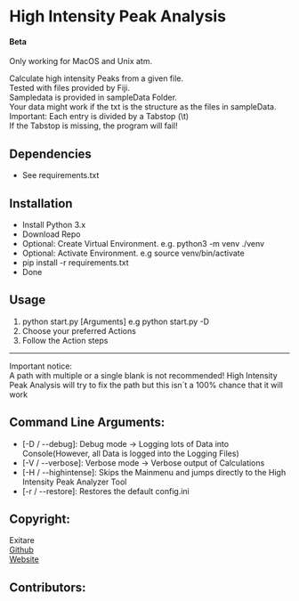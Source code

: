 # High Intensity Peak Analysis

#### Beta
<!--- [![Build Status](https://travis-ci.org/Exitare/High-Intensity-Peak-Analysis.svg?branch=master)](https://travis-ci.org/AvariusProject/AvariusCore) -->

Only working for MacOS and Unix atm.

Calculate high intensity Peaks from a given file.  
Tested with files provided by Fiji.  
Sampledata is provided in sampleData Folder.  
Your data might work if the txt is the structure as the files in sampleData.  
Important: Each entry is divided by a Tabstop (\t)  
If the Tabstop is missing, the program will fail!


## Dependencies

- See requirements.txt


## Installation
- Install Python 3.x
- Download Repo
- Optional: Create Virtual Environment. e.g. python3 -m venv ./venv
- Optional: Activate Environment. e.g source venv/bin/activate
- pip install -r requirements.txt
- Done



## Usage

1. python start.py [Arguments] e.g python start.py -D 
2. Choose your preferred Actions
3. Follow the Action steps

*** 
Important notice:  
A path with multiple or a single blank is not recommended!
High Intensity Peak Analysis will try to fix the path but this isn´t a 
100% chance that it will work

## Command Line Arguments:

- [-D / --debug]: Debug mode -> Logging lots of Data into Console(However, all Data is logged into the Logging Files)
- [-V / --verbose]: Verbose mode -> Verbose output of Calculations  
- [-H / --highintense]: Skips the Mainmenu and jumps directly to the High Intensity Peak Analyzer Tool
- [-r / --restore]: Restores the default config.ini





## Copyright:
  Exitare  
  [Github](https://github.com/Exitare)  
  [Website](https://exitare.de)
  
  
## Contributors:
    

